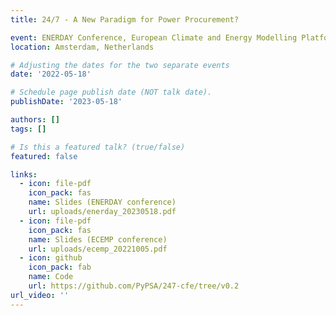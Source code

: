 ```yaml
---
title: 24/7 - A New Paradigm for Power Procurement?

event: ENERDAY Conference, European Climate and Energy Modelling Platform
location: Amsterdam, Netherlands

# Adjusting the dates for the two separate events
date: '2022-05-18'

# Schedule page publish date (NOT talk date).
publishDate: '2023-05-18'

authors: []
tags: []

# Is this a featured talk? (true/false)
featured: false

links:
  - icon: file-pdf
    icon_pack: fas
    name: Slides (ENERDAY conference)
    url: uploads/enerday_20230518.pdf
  - icon: file-pdf
    icon_pack: fas
    name: Slides (ECEMP conference)
    url: uploads/ecemp_20221005.pdf
  - icon: github
    icon_pack: fab
    name: Code
    url: https://github.com/PyPSA/247-cfe/tree/v0.2
url_video: ''
---
```

